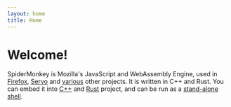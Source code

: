 ```yaml
---
layout: home
title: Home
---
```


# Welcome!

SpiderMonkey is Mozilla's JavaScript and WebAssembly Engine, used in
[Firefox](https://www.mozilla.org/en-US/firefox/), [Servo](https://servo.org/)
and [various](https://discourse.mozilla.org/t/survey-where-are-you-embedding-spidermonkey/77988)
other projects. It is written in C++ and Rust. You can embed it into [C++](https://github.com/mozilla-spidermonkey/spidermonkey-embedding-examples) and [Rust](https://github.com/servo/rust-mozjs) project, and can be run as a [stand-alone shell](https://developer.mozilla.org/en-US/docs/Mozilla/Projects/SpiderMonkey/Introduction_to_the_JavaScript_shell).
